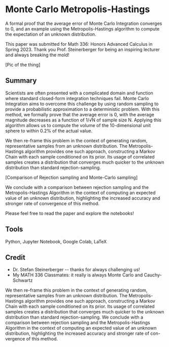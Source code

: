 # Monte Carlo Metropolis-Hastings

A formal proof that the average error of Monte Carlo Integration converges to 0, and an example using the Metropolis-Hastings algorithm to compute the expectation of an unknown distribution.  

This paper was submitted for Math 336: Honors Advanced Calculus in Spring 2023. Thank you Prof. Steinerberger for being an inspiring lecturer and always breaking the mold!

[Pic of the thing]

## Summary

Scientists are often presented with a complicated domain and function where standard closed-form integration techniques fail. Monte Carlo Integration aims to overcome this challenge by using random sampling to provide a probabilistic approximation to a deterministic problem. With this method, we formally prove that the average
error is 0, with the average magnitude decreases as a function of 1/√N of sample size N. Applying this algorithm allows us to compute the volume of the 10-dimensional unit sphere to within 0.2% of the actual value. 

We then re-frame this problem in the context of generating random, representative samples from an unknown distribution. The Metropolis-Hastings algorithm provides one such approach, constructing a Markov Chain with each sample conditioned on its prior. Its usage of correlated samples creates a distribution that converges much quicker to the unknown distribution than standard rejection-sampling.

[Comparison of Rejection sampling and Monte-Carlo sampling]

We conclude with a comparison between rejection sampling and the Metropolis-Hastings Algorithm in the context of computing an expected value of an unknown distribution, highlighting the increased accuracy and stronger rate of convergence of this method.

Please feel free to read the paper and explore the notebooks!

## Tools
Python, Jupyter Notebook, Google Colab, LaTeX

## Credit
* Dr. Stefan Steinerberger -- thanks for always challenging us!
* My MATH 336 Classmates: it really is always Monte Carlo and Cauchy-Schwartz

We then re-frame this problem in the
context of generating random, representative samples from an unknown distribution.
The Metropolis-Hastings algorithm provides one such approach, constructing a Markov
Chain with each sample conditioned on its prior. Its usage of correlated samples creates
a distribution that converges much quicker to the unknown distribution than standard
rejection-sampling. We conclude with a comparison between rejection sampling and
the Metropolis-Hastings Algorithm in the context of computing an expected value of
an unknown distribution, highlighting the increased accuracy and stronger rate of con-
vergence of this method.
